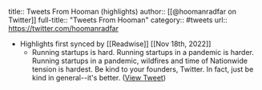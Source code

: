 title:: Tweets From Hooman (highlights)
author:: [[@hoomanradfar on Twitter]]
full-title:: "Tweets From Hooman"
category:: #tweets
url:: https://twitter.com/hoomanradfar

- Highlights first synced by [[Readwise]] [[Nov 18th, 2022]]
	- Running startups is hard. Running startups in a pandemic is harder. Running startups in a pandemic, wildfires and time of Nationwide tension is hardest. Be kind to your founders, Twitter.  In fact, just be kind in general--it's better. ([View Tweet](https://twitter.com/search?q=Running%20startups%20is%20hard.%20Running%20startups%20in%20a%20pandemic%20is%20harder.%20Running%20startups%20in%20a%20pandemic%2C%20wildfires%20and%20time%20of%20Nationwide%20tension%20is%20hardest.%20Be%20kind%20to%20your%20founders%2C%20Twitter.%20%20In%20fact%2C%20just%20be%20kind%20in%20general--it%27s%20better.%20%28from%3A%40hoomanradfar%29))